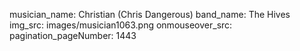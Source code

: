musician_name: Christian (Chris Dangerous)
band_name: The Hives
img_src: images/musician1063.png
onmouseover_src: 
pagination_pageNumber: 1443